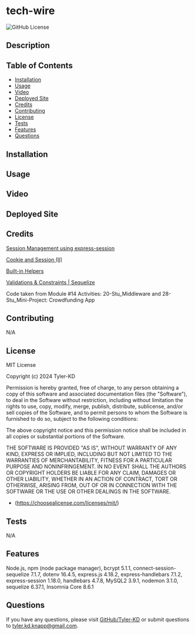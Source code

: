 # tech-wire

![GitHub License](https://img.shields.io/badge/license-MIT-default.svg)

## Description



## Table of Contents

* [Installation](#installation)
* [Usage](#usage)
* [Video](#video)
* [Deployed Site](#deployed-site)
* [Credits](#credits)
* [Contributing](#contributing)
* [License](#license)
* [Tests](#tests)
* [Features](#features)
* [Questions](#questions)

## Installation



## Usage



## Video



## Deployed Site



## Credits

[Session Management using express-session](https://www.geeksforgeeks.org/session-management-using-express-session-module-in-node-js/)

[Cookie and Session (II)](https://medium.com/@alysachan830/cookie-and-session-ii-how-session-works-in-express-session-7e08d102deb8)

[Built-in Helpers](https://handlebarsjs.com/guide/builtin-helpers.html#if)

[Validations & Constraints | Sequelize](https://sequelize.org/docs/v6/core-concepts/validations-and-constraints/)

[]()

Code taken from Module #14 Activities: 20-Stu_Middleware and 28-Stu_Mini-Project: Crowdfunding App

## Contributing

N/A

## License

MIT License

Copyright (c) 2024 Tyler-KD

Permission is hereby granted, free of charge, to any person obtaining a copy
of this software and associated documentation files (the "Software"), to deal
in the Software without restriction, including without limitation the rights
to use, copy, modify, merge, publish, distribute, sublicense, and/or sell
copies of the Software, and to permit persons to whom the Software is
furnished to do so, subject to the following conditions:

The above copyright notice and this permission notice shall be included in all
copies or substantial portions of the Software.

THE SOFTWARE IS PROVIDED "AS IS", WITHOUT WARRANTY OF ANY KIND, EXPRESS OR
IMPLIED, INCLUDING BUT NOT LIMITED TO THE WARRANTIES OF MERCHANTABILITY,
FITNESS FOR A PARTICULAR PURPOSE AND NONINFRINGEMENT. IN NO EVENT SHALL THE
AUTHORS OR COPYRIGHT HOLDERS BE LIABLE FOR ANY CLAIM, DAMAGES OR OTHER
LIABILITY, WHETHER IN AN ACTION OF CONTRACT, TORT OR OTHERWISE, ARISING FROM,
OUT OF OR IN CONNECTION WITH THE SOFTWARE OR THE USE OR OTHER DEALINGS IN THE
SOFTWARE.

* (https://choosealicense.com/licenses/mit/)

## Tests

N/A

## Features

Node.js, npm (node package manager), bcrypt 5.1.1, connect-session-sequelize 7.1.7, dotenv 16.4.5, express.js 4.18.2, express-handlebars 7.1.2, express-session 1.18.0, handlebars 4.7.8, MySQL2 3.9.1, nodemon 3.1.0, sequelize 6.37.1, Insomnia Core 8.6.1

## Questions

If you have any questions, please visit [GitHub/Tyler-KD](https://github.com/Tyler-KD) or submit questions to tyler.kd.knapp@gmail.com.